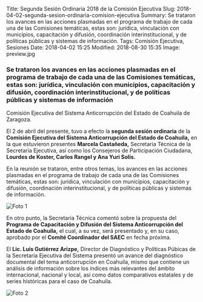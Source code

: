 Title: Segunda Sesión Ordinaria 2018 de la Comisión Ejecutiva
Slug: 2018-04-02-segunda-sesion-ordinaria-comision-ejecutiva
Summary: Se trataron los avances en las acciones plasmadas en el programa de trabajo de cada una de las Comisiones temáticas, estas son: jurídica, vinculación con municipios, capacitación y difusión, coordinación interinstitucional, y de políticas públicas y sistemas de información.
Tags: Comisión Ejecutiva, Sesiones
Date: 2018-04-02 15:25
Modified: 2018-08-30 15:35
Image: preview.jpg


### Se trataron los avances en las acciones plasmadas en el programa de trabajo de cada una de las Comisiones temáticas, estas son: jurídica, vinculación con municipios, capacitación y difusión, coordinación interinstitucional, y de políticas públicas y sistemas de información

Comisión Ejecutiva del Sistema Anticorrupción del Estado de Coahuila de Zaragoza.

El 2 de abril del presente, tuvo a efecto la **segunda sesión
ordinaria** de la **Comisión Ejecutiva del Sistema Anticorrupción del
Estado de Coahuila,** en la que estuvieron presentes **Marcela
Castañeda,** Secretaria Técnica de la Secretaría Ejecutiva, así como
los Consejeros de Participación Ciudadana, **Lourdes de Koster, Carlos
Rangel y Ana Yuri Solís.**

En la reunión se trataron, entre otros temas, los avances en las
acciones plasmadas en el programa de trabajo de cada una de las
Comisiones temáticas, estas son: jurídica, vinculación con municipios,
capacitación y difusión, coordinación interinstitucional, y de
políticas públicas y sistemas de información.

<img class="img-fluid" src="foto-01.jpg" alt="Foto 1">

En otro punto, la Secretaria Técnica comentó sobre la propuesta del
**Programa de Capacitación y Difusión del Sistema Anticorrupción del
Estado de Coahuila,** el cual, a su vez, será presentado y, en su caso,
aprobado por el **Comité Coordinador del SAEC** en fecha próxima.

El **Lic. Luis Gutiérrez Arizpe,** Director de Diagnóstico y Políticas
Púbicas de la Secretaría Ejecutiva del Sistema presentó un avance del
diagnóstico documental del tema anticorrupción en Coahuila, mismo que
contiene un análisis de información sobre los índices más relevantes
del ámbito internacional, nacional y local, así como datos comparativos
estatales y de series históricas para el caso de Coahuila.

<img class="img-fluid" src="foto-02.jpg" alt="Foto 2">
